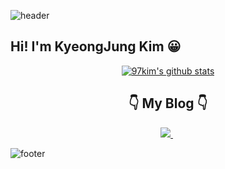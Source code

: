 ![header](https://capsule-render.vercel.app/api?type=waving&color=timeAuto&height=100&section=header)

<h2>Hi! I'm KyeongJung Kim 😀</h2>

<div align="center">
    
[![97kim's github stats](https://github-readme-stats.vercel.app/api?username=97kim&show_icons=true&theme=dark)](https://github.com/anuraghazra/github-readme-stats)
    
</div>

<h2 align="center">👇 My Blog 👇 </h2>

<p align="center">
    <a href="https://tech.kjkim.me"><img src="https://img.shields.io/badge/Blog-20c997?style=plastic&logo=Vimeo&logoColor=white"/> </a> &nbsp
</p>

![footer](https://capsule-render.vercel.app/api?type=waving&color=timeAuto&height=100&section=footer)
